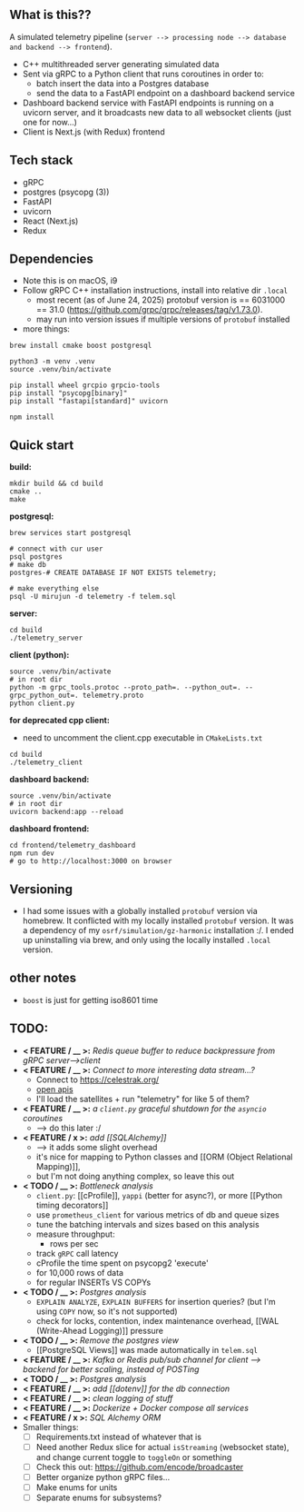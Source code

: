 
## What is this??
A simulated telemetry pipeline (`server --> processing node --> database and backend --> frontend`).

- C++ multithreaded server generating simulated data
- Sent via gRPC to a Python client that runs coroutines in order to:
    - batch insert the data into a Postgres database
    - send the data to a FastAPI endpoint on a dashboard backend service
- Dashboard backend service with FastAPI endpoints is running on a uvicorn server, and it broadcasts new data to all websocket clients (just one for now...)
- Client is Next.js (with Redux) frontend


## Tech stack
- gRPC
- postgres (psycopg (3))
- FastAPI
- uvicorn
- React (Next.js)
- Redux


## Dependencies

- Note this is on macOS, i9
- Follow gRPC C++ installation instructions, install into relative dir `.local`
    - most recent (as of June 24, 2025) protobuf version is == 6031000 == 31.0 (https://github.com/grpc/grpc/releases/tag/v1.73.0).
    - may run into version issues if multiple versions of `protobuf` installed
- more things:

```shell
brew install cmake boost postgresql

python3 -m venv .venv
source .venv/bin/activate

pip install wheel grcpio grpcio-tools
pip install "psycopg[binary]"
pip install "fastapi[standard]" uvicorn

npm install
```

## Quick start
**build:**
```shell
mkdir build && cd build
cmake ..
make
```

**postgresql:**
```shell
brew services start postgresql

# connect with cur user
psql postgres
# make db
postgres-# CREATE DATABASE IF NOT EXISTS telemetry;

# make everything else
psql -U mirujun -d telemetry -f telem.sql
```

**server:**
```shell
cd build
./telemetry_server
```

**client (python):**
```shell
source .venv/bin/activate
# in root dir
python -m grpc_tools.protoc --proto_path=. --python_out=. --grpc_python_out=. telemetry.proto
python client.py
```

**for deprecated cpp client:**
- need to uncomment the client.cpp executable in `CMakeLists.txt`
```shell
cd build
./telemetry_client
```

**dashboard backend:**
```shell
source .venv/bin/activate
# in root dir 
uvicorn backend:app --reload
```

**dashboard frontend:**
```shell
cd frontend/telemetry_dashboard
npm run dev
# go to http://localhost:3000 on browser
```


## Versioning
- I had some issues with a globally installed `protobuf` version via homebrew. It conflicted with my locally installed `protobuf` version. It was a dependency of my `osrf/simulation/gz-harmonic` installation :/. I ended up uninstalling via brew, and only using the locally installed `.local` version.


## other notes
- `boost` is just for getting iso8601 time


## TODO:
- **< FEATURE / __ >:** *Redis queue buffer to reduce backpressure from gRPC server-->client*
- **< FEATURE / __ >:** *Connect to more interesting data stream...?*
	- Connect to https://celestrak.org/
	- [open apis](https://mixedanalytics.com/blog/list-actually-free-open-no-auth-needed-apis/)
	- I'll load the satellites + run "telemetry" for like 5 of them?
- **< FEATURE / __ >:** *a `client.py` graceful shutdown for the `asyncio` coroutines*
	- --> do this later :/
- **< FEATURE / x >:** *add [[SQLAlchemy]]*
	- --> it adds some slight overhead
	- it's nice for mapping to Python classes and [[ORM (Object Relational Mapping)]],
	- but I'm not doing anything complex, so leave this out
- **< TODO / __ >:** *Bottleneck analysis*
	- `client.py`: [[cProfile]], `yappi` (better for async?), or more [[Python timing decorators]]
	- use `prometheus_client` for various metrics of db and queue sizes
	- tune the batching intervals and sizes based on this analysis
	- measure throughput:
		- rows per sec
	- track `gRPC` call latency
	- cProfile the time spent on psycopg2 'execute'
	- for 10,000 rows of data
	- for regular INSERTs VS COPYs
- **< TODO / __ >:** *Postgres analysis*
	- `EXPLAIN ANALYZE`, `EXPLAIN BUFFERS` for insertion queries? (but I'm using `COPY` now, so it's not supported)
	- check for locks, contention, index maintenance overhead, [[WAL (Write-Ahead Logging)]] pressure
- **< TODO / __ >:** *Remove the postgres view*
	- [[PostgreSQL Views]] was made automatically in `telem.sql`
- **< FEATURE / __ >:** *Kafka or Redis pub/sub channel for client --> backend for better scaling, instead of POSTing*
- **< TODO / __ >:** *Postgres analysis*
- **< FEATURE / __ >:** *add [[dotenv]] for the db connection*
- **< FEATURE / __ >:** *clean logging of stuff*
- **< FEATURE / __ >:** *Dockerize + Docker compose all services*
- **< FEATURE / x >:** *SQL Alchemy ORM*
- Smaller things:
	- [ ] Requirements.txt instead of whatever that is
	- [ ] Need another Redux slice for actual `isStreaming` (websocket state), and change current toggle to `toggleOn` or something
	- [ ] Check this out: https://github.com/encode/broadcaster
	- [ ] Better organize python gRPC files...
	- [ ] Make enums for units
	- [ ] Separate enums for subsystems?